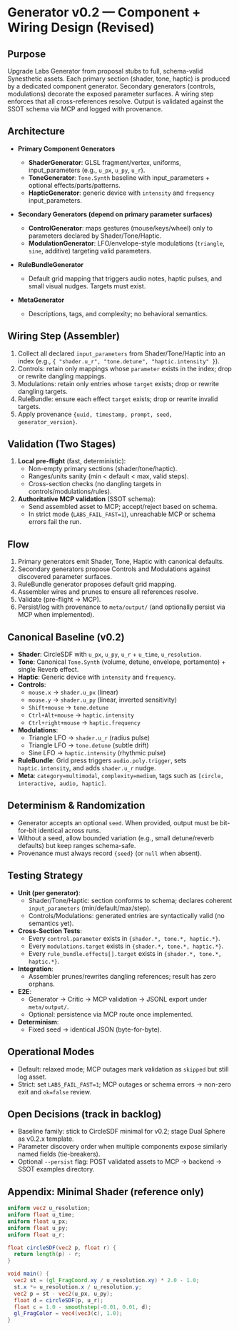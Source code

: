 # Generator v0.2 — Component + Wiring Design (Revised)

## Purpose
Upgrade Labs Generator from proposal stubs to full, schema-valid Synesthetic assets. Each primary section (shader, tone, haptic) is produced by a dedicated component generator. Secondary generators (controls, modulations) decorate the exposed parameter surfaces. A wiring step enforces that all cross-references resolve. Output is validated against the SSOT schema via MCP and logged with provenance.

## Architecture
- **Primary Component Generators**
  - **ShaderGenerator**: GLSL fragment/vertex, uniforms, input_parameters (e.g., `u_px`, `u_py`, `u_r`).
  - **ToneGenerator**: `Tone.Synth` baseline with input_parameters + optional effects/parts/patterns.
  - **HapticGenerator**: generic device with `intensity` and `frequency` input_parameters.

- **Secondary Generators (depend on primary parameter surfaces)**
  - **ControlGenerator**: maps gestures (mouse/keys/wheel) only to parameters declared by Shader/Tone/Haptic.
  - **ModulationGenerator**: LFO/envelope-style modulations (`triangle`, `sine`, additive) targeting valid parameters.

- **RuleBundleGenerator**
  - Default grid mapping that triggers audio notes, haptic pulses, and small visual nudges. Targets must exist.

- **MetaGenerator**
  - Descriptions, tags, and complexity; no behavioral semantics.

## Wiring Step (Assembler)
1. Collect all declared `input_parameters` from Shader/Tone/Haptic into an index (e.g., `{ "shader.u_r", "tone.detune", "haptic.intensity" }`).
2. Controls: retain only mappings whose `parameter` exists in the index; drop or rewrite dangling mappings.
3. Modulations: retain only entries whose `target` exists; drop or rewrite dangling targets.
4. RuleBundle: ensure each effect `target` exists; drop or rewrite invalid targets.
5. Apply provenance `{uuid, timestamp, prompt, seed, generator_version}`.

## Validation (Two Stages)
1. **Local pre-flight** (fast, deterministic):
   - Non-empty primary sections (shader/tone/haptic).
   - Ranges/units sanity (min < default < max, valid steps).
   - Cross-section checks (no dangling targets in controls/modulations/rules).
2. **Authoritative MCP validation** (SSOT schema):
   - Send assembled asset to MCP; accept/reject based on schema.
   - In strict mode (`LABS_FAIL_FAST=1`), unreachable MCP or schema errors fail the run.

## Flow
1. Primary generators emit Shader, Tone, Haptic with canonical defaults.
2. Secondary generators propose Controls and Modulations against discovered parameter surfaces.
3. RuleBundle generator proposes default grid mapping.
4. Assembler wires and prunes to ensure all references resolve.
5. Validate (pre-flight → MCP).
6. Persist/log with provenance to `meta/output/` (and optionally persist via MCP when implemented).

## Canonical Baseline (v0.2)
- **Shader**: CircleSDF with `u_px`, `u_py`, `u_r` + `u_time`, `u_resolution`.
- **Tone**: Canonical `Tone.Synth` (volume, detune, envelope, portamento) + single Reverb effect.
- **Haptic**: Generic device with `intensity` and `frequency`.
- **Controls**:
  - `mouse.x` → `shader.u_px` (linear)
  - `mouse.y` → `shader.u_py` (linear, inverted sensitivity)
  - `Shift+mouse` → `tone.detune`
  - `Ctrl+Alt+mouse` → `haptic.intensity`
  - `Ctrl+right+mouse` → `haptic.frequency`
- **Modulations**:
  - Triangle LFO → `shader.u_r` (radius pulse)
  - Triangle LFO → `tone.detune` (subtle drift)
  - Sine LFO → `haptic.intensity` (rhythmic pulse)
- **RuleBundle**: Grid press triggers `audio.poly.trigger`, sets `haptic.intensity`, and adds `shader.u_r` nudge.
- **Meta**: `category=multimodal`, `complexity=medium`, tags such as `[circle, interactive, audio, haptic]`.

## Determinism & Randomization
- Generator accepts an optional `seed`. When provided, output must be bit-for-bit identical across runs.
- Without a seed, allow bounded variation (e.g., small detune/reverb defaults) but keep ranges schema-safe.
- Provenance must always record `{seed}` (or `null` when absent).

## Testing Strategy
- **Unit (per generator)**:
  - Shader/Tone/Haptic: section conforms to schema; declares coherent `input_parameters` (min/default/max/step).
  - Controls/Modulations: generated entries are syntactically valid (no semantics yet).
- **Cross-Section Tests**:
  - Every `control.parameter` exists in `{shader.*, tone.*, haptic.*}`.
  - Every `modulations.target` exists in `{shader.*, tone.*, haptic.*}`.
  - Every `rule_bundle.effects[].target` exists in `{shader.*, tone.*, haptic.*}`.
- **Integration**:
  - Assembler prunes/rewrites dangling references; result has zero orphans.
- **E2E**:
  - Generator → Critic → MCP validation → JSONL export under `meta/output/`.
  - Optional: persistence via MCP route once implemented.
- **Determinism**:
  - Fixed seed → identical JSON (byte-for-byte).

## Operational Modes
- Default: relaxed mode; MCP outages mark validation as `skipped` but still log asset.
- Strict: set `LABS_FAIL_FAST=1`; MCP outages or schema errors → non-zero exit and `ok=false` review.

## Open Decisions (track in backlog)
- Baseline family: stick to CircleSDF minimal for v0.2; stage Dual Sphere as v0.2.x template.
- Parameter discovery order when multiple components expose similarly named fields (tie-breakers).
- Optional `--persist` flag: POST validated assets to MCP → backend → SSOT examples directory.

## Appendix: Minimal Shader (reference only)
```glsl
uniform vec2 u_resolution;
uniform float u_time;
uniform float u_px;
uniform float u_py;
uniform float u_r;

float circleSDF(vec2 p, float r) {
  return length(p) - r;
}

void main() {
  vec2 st = (gl_FragCoord.xy / u_resolution.xy) * 2.0 - 1.0;
  st.x *= u_resolution.x / u_resolution.y;
  vec2 p = st - vec2(u_px, u_py);
  float d = circleSDF(p, u_r);
  float c = 1.0 - smoothstep(-0.01, 0.01, d);
  gl_FragColor = vec4(vec3(c), 1.0);
}
```
